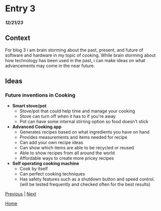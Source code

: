 # Entry 3
##### 12/21/23

## Context
For blog 3 i am brain storming about the past, present, and future of software and hardware in my topic of cooking. While brain storming about how technology has been used in the past, i can make ideas on what advancements may come in the near future.

## Ideas
### **Future inventions in Cooking**  
* **Smart stove/pot**  
    * Stove/pot that could help time and manage your cooking  
    * Stove can turn off when it has to if you're away  
    * Pot can have some internal stirring option so food doesn't stick  
* **Advanced Cooking app**  
    * Generates recipes based on what ingredients you have on hand  
    * Provides measurements and items needed for recipe  
    * Can add your own recipe ideas  
    * Can show which items are able to be recycled or reused  
    * Able to show recipes from all around the world  
    * Affordable ways to create more pricey recipes  
* **Self operating cooking machine**  
    * Cook by itself  
    * Can perfect cooking techniques  
    * Has safety features such as a shutdown button and speed control.(will be tested frequently and checked often for the best results)

[Previous](entry02.md) | [Next](entry04.md)

[Home](../README.md)
